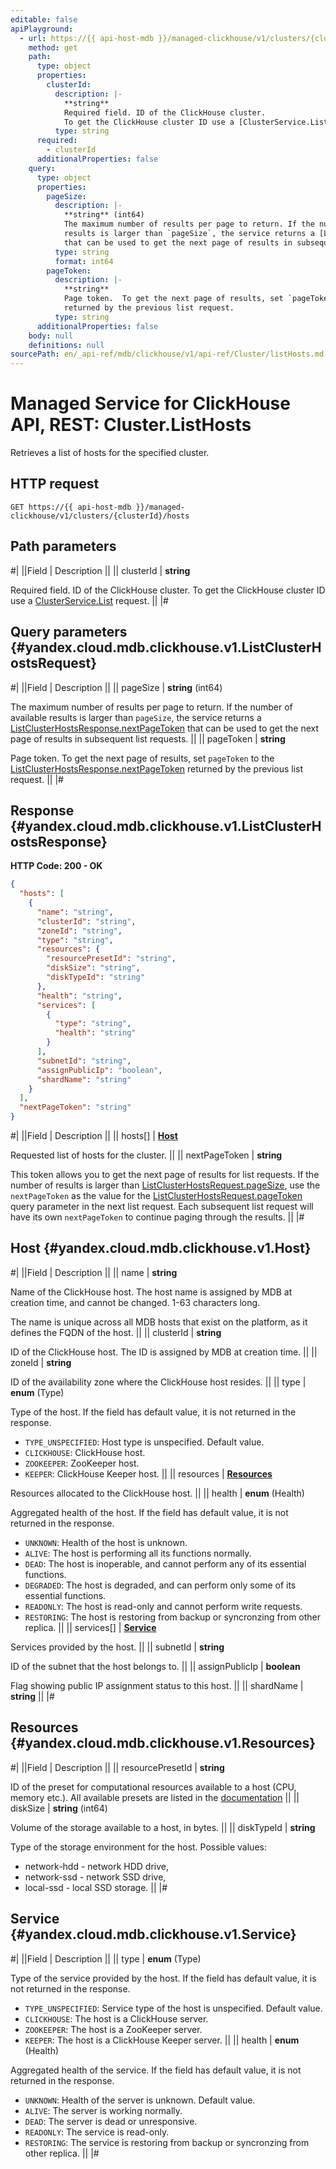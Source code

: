 ```yaml
---
editable: false
apiPlayground:
  - url: https://{{ api-host-mdb }}/managed-clickhouse/v1/clusters/{clusterId}/hosts
    method: get
    path:
      type: object
      properties:
        clusterId:
          description: |-
            **string**
            Required field. ID of the ClickHouse cluster.
            To get the ClickHouse cluster ID use a [ClusterService.List](/docs/managed-clickhouse/api-ref/Cluster/list#List) request.
          type: string
      required:
        - clusterId
      additionalProperties: false
    query:
      type: object
      properties:
        pageSize:
          description: |-
            **string** (int64)
            The maximum number of results per page to return. If the number of available
            results is larger than `pageSize`, the service returns a [ListClusterHostsResponse.nextPageToken](#yandex.cloud.mdb.clickhouse.v1.ListClusterHostsResponse)
            that can be used to get the next page of results in subsequent list requests.
          type: string
          format: int64
        pageToken:
          description: |-
            **string**
            Page token.  To get the next page of results, set `pageToken` to the [ListClusterHostsResponse.nextPageToken](#yandex.cloud.mdb.clickhouse.v1.ListClusterHostsResponse)
            returned by the previous list request.
          type: string
      additionalProperties: false
    body: null
    definitions: null
sourcePath: en/_api-ref/mdb/clickhouse/v1/api-ref/Cluster/listHosts.md
---
```


# Managed Service for ClickHouse API, REST: Cluster.ListHosts

Retrieves a list of hosts for the specified cluster.

## HTTP request

```
GET https://{{ api-host-mdb }}/managed-clickhouse/v1/clusters/{clusterId}/hosts
```

## Path parameters

#|
||Field | Description ||
|| clusterId | **string**

Required field. ID of the ClickHouse cluster.
To get the ClickHouse cluster ID use a [ClusterService.List](/docs/managed-clickhouse/api-ref/Cluster/list#List) request. ||
|#

## Query parameters {#yandex.cloud.mdb.clickhouse.v1.ListClusterHostsRequest}

#|
||Field | Description ||
|| pageSize | **string** (int64)

The maximum number of results per page to return. If the number of available
results is larger than `pageSize`, the service returns a [ListClusterHostsResponse.nextPageToken](#yandex.cloud.mdb.clickhouse.v1.ListClusterHostsResponse)
that can be used to get the next page of results in subsequent list requests. ||
|| pageToken | **string**

Page token.  To get the next page of results, set `pageToken` to the [ListClusterHostsResponse.nextPageToken](#yandex.cloud.mdb.clickhouse.v1.ListClusterHostsResponse)
returned by the previous list request. ||
|#

## Response {#yandex.cloud.mdb.clickhouse.v1.ListClusterHostsResponse}

**HTTP Code: 200 - OK**

```json
{
  "hosts": [
    {
      "name": "string",
      "clusterId": "string",
      "zoneId": "string",
      "type": "string",
      "resources": {
        "resourcePresetId": "string",
        "diskSize": "string",
        "diskTypeId": "string"
      },
      "health": "string",
      "services": [
        {
          "type": "string",
          "health": "string"
        }
      ],
      "subnetId": "string",
      "assignPublicIp": "boolean",
      "shardName": "string"
    }
  ],
  "nextPageToken": "string"
}
```

#|
||Field | Description ||
|| hosts[] | **[Host](#yandex.cloud.mdb.clickhouse.v1.Host)**

Requested list of hosts for the cluster. ||
|| nextPageToken | **string**

This token allows you to get the next page of results for list requests. If the number of results
is larger than [ListClusterHostsRequest.pageSize](#yandex.cloud.mdb.clickhouse.v1.ListClusterHostsRequest), use the `nextPageToken` as the value
for the [ListClusterHostsRequest.pageToken](#yandex.cloud.mdb.clickhouse.v1.ListClusterHostsRequest) query parameter in the next list request.
Each subsequent list request will have its own `nextPageToken` to continue paging through the results. ||
|#

## Host {#yandex.cloud.mdb.clickhouse.v1.Host}

#|
||Field | Description ||
|| name | **string**

Name of the ClickHouse host. The host name is assigned by MDB at creation time, and cannot be changed.
1-63 characters long.

The name is unique across all MDB hosts that exist on the platform, as it defines the FQDN of the host. ||
|| clusterId | **string**

ID of the ClickHouse host. The ID is assigned by MDB at creation time. ||
|| zoneId | **string**

ID of the availability zone where the ClickHouse host resides. ||
|| type | **enum** (Type)

Type of the host. If the field has default value, it is not returned in the response.

- `TYPE_UNSPECIFIED`: Host type is unspecified. Default value.
- `CLICKHOUSE`: ClickHouse host.
- `ZOOKEEPER`: ZooKeeper host.
- `KEEPER`: ClickHouse Keeper host. ||
|| resources | **[Resources](#yandex.cloud.mdb.clickhouse.v1.Resources)**

Resources allocated to the ClickHouse host. ||
|| health | **enum** (Health)

Aggregated health of the host. If the field has default value, it is not returned in the response.

- `UNKNOWN`: Health of the host is unknown.
- `ALIVE`: The host is performing all its functions normally.
- `DEAD`: The host is inoperable, and cannot perform any of its essential functions.
- `DEGRADED`: The host is degraded, and can perform only some of its essential functions.
- `READONLY`: The host is read-only and cannot perform write requests.
- `RESTORING`: The host is restoring from backup or syncronzing from other replica. ||
|| services[] | **[Service](#yandex.cloud.mdb.clickhouse.v1.Service)**

Services provided by the host. ||
|| subnetId | **string**

ID of the subnet that the host belongs to. ||
|| assignPublicIp | **boolean**

Flag showing public IP assignment status to this host. ||
|| shardName | **string** ||
|#

## Resources {#yandex.cloud.mdb.clickhouse.v1.Resources}

#|
||Field | Description ||
|| resourcePresetId | **string**

ID of the preset for computational resources available to a host (CPU, memory etc.).
All available presets are listed in the [documentation](/docs/managed-clickhouse/concepts/instance-types) ||
|| diskSize | **string** (int64)

Volume of the storage available to a host, in bytes. ||
|| diskTypeId | **string**

Type of the storage environment for the host.
Possible values:
* network-hdd - network HDD drive,
* network-ssd - network SSD drive,
* local-ssd - local SSD storage. ||
|#

## Service {#yandex.cloud.mdb.clickhouse.v1.Service}

#|
||Field | Description ||
|| type | **enum** (Type)

Type of the service provided by the host. If the field has default value, it is not returned in the response.

- `TYPE_UNSPECIFIED`: Service type of the host is unspecified. Default value.
- `CLICKHOUSE`: The host is a ClickHouse server.
- `ZOOKEEPER`: The host is a ZooKeeper server.
- `KEEPER`: The host is a ClickHouse Keeper server. ||
|| health | **enum** (Health)

Aggregated health of the service. If the field has default value, it is not returned in the response.

- `UNKNOWN`: Health of the server is unknown. Default value.
- `ALIVE`: The server is working normally.
- `DEAD`: The server is dead or unresponsive.
- `READONLY`: The service is read-only.
- `RESTORING`: The service is restoring from backup or syncronzing from other replica. ||
|#